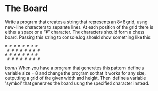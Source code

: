 # The Board

Write a program that creates a string that represents an 8×8 grid, using new- line characters to separate lines. At each position of the grid there is either a space or a “#” character. The characters should form a chess board.
Passing this string to console.log should show something like this:
```
# # # # # # # #
 # # # # # # # #
# # # # # # # #
 # # # # # # # #
```
_bonus_ When you have a program that generates this pattern, define a variable size = 8 and change the program so that it works for any size, outputting a grid of the given width and height. Then, define a variable 'symbol' that generates the board using the specified character instead.
